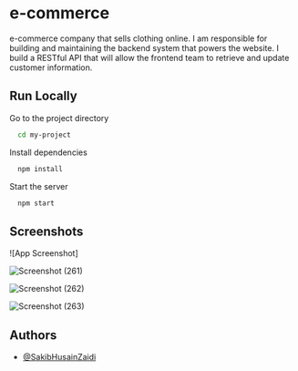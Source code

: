 # e-commerce
e-commerce company that sells clothing online. I am responsible for building and maintaining the backend system that powers the website.  I build a RESTful API that will allow the frontend team to retrieve and update customer information.
## Run Locally





Go to the project directory

```bash
  cd my-project
```

Install dependencies

```bash
  npm install
```

Start the server

```bash
  npm start
```



## Screenshots

![App Screenshot]


![Screenshot (261)](https://user-images.githubusercontent.com/91986957/232237440-1e997159-393f-4818-bf45-3cb3d708cd28.png)


![Screenshot (262)](https://user-images.githubusercontent.com/91986957/232237471-cba21cbc-b00e-40a6-b89f-0f8fb78b4e9a.png)



![Screenshot (263)](https://user-images.githubusercontent.com/91986957/232237562-82cad0a2-3ef0-47d9-a22a-fe256ee3ce57.png)


## Authors

- [@SakibHusainZaidi](https://github.com/SakibZa)
